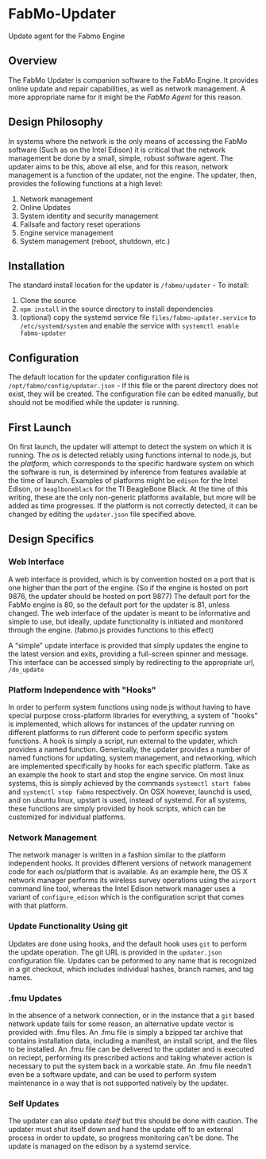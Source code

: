 # FabMo-Updater
Update agent for the Fabmo Engine

## Overview
The FabMo Updater is companion software to the FabMo Engine.  It provides online update and repair capabilities, as well as network management.  A more appropriate name for it might be the _FabMo Agent_ for this reason.  

## Design Philosophy
In systems where the network is the only means of accessing the FabMo software (Such as on the Intel Edison) it is critical that the network management be done by a small, simple, robust software agent.  The updater aims to be this, above all else, and for this reason, network management is a function of the updater, not the engine.  The updater, then, provides the following functions at a high level:

  1. Network management
  2. Online Updates
  3. System identity and security management
  4. Failsafe and factory reset operations
  5. Engine service management
  6. System management (reboot, shutdown, etc.)

## Installation
The standard install location for the updater is `/fabmo/updater` - To install:

 1. Clone the source
 2. `npm install` in the source directory to install dependencies
 3. (optional) copy the systemd service file `files/fabmo-updater.service` to `/etc/systemd/system` and enable the service with `systemctl enable fabmo-updater`

## Configuration
The default location for the updater configuration file is `/opt/fabmo/config/updater.json` - if this file or the parent directory does not exist, they will be created.  The configuration file can be edited manually, but should not be modified while the updater is running.

## First Launch
On first launch, the updater will attempt to detect the system on which it is running.  The _os_ is detected reliably using functions internal to node.js, but the _platform,_ which corresponds to the specific hardware system on which the software is run, is determined by inference from features available at the time of launch.  Examples of platforms might be `edison` for the Intel Edison, or `beaglboneblack` for the TI BeagleBone Black.  At the time of this writing, these are the only non-generic platforms available, but more will be added as time progresses.  If the platform is not correctly detected, it can be changed by editing the `updater.json` file specified above.

## Design Specifics

### Web Interface
A web interface is provided, which is by convention hosted on a port that is one higher than the port of the engine.  (So if the engine is hosted on port 9876, the updater should be hosted on port 9877) The default port for the FabMo engine is 80, so the default port for the updater is 81, unless changed.  The web interface of the updater is meant to be informative and simple to use, but ideally, update functionality is initiated and monitored through the engine.  (fabmo.js provides functions to this effect)

A "simple" update interface is provided that simply updates the engine to the latest version and exits, providing a full-screen spinner and message.  This interface can be accessed simply by redirecting to the appropriate url, `/do_update`

### Platform Independence with "Hooks"
In order to perform system functions using node.js without having to have special purpose cross-platform libraries for everything, a system of "hooks" is implemented, which allows for instances of the updater running on different platforms to run different code to perform specific system functions.  A hook is simply a script, run external to the updater, which provides a named function.  Generically, the updater provides a number of named functions for updating, system management, and networking, which are implemented specifically by hooks for each specific platform.  Take as an example the hook to start and stop the engine service.  On most linux systems, this is simply achieved by the commands `systemctl start fabmo` and `systemctl stop fabmo` respectively.  On OSX however, launchd is used, and on ubuntu linux, upstart is used, instead of systemd.  For all systems, these functions are simply provided by hook scripts, which can be customized for individual platforms.

### Network Management
The network manager is written in a fashion similar to the platform independent hooks.  It provides different versions of network management code for each os/platform that is available.  As an example here, the OS X network manager performs its wireless survey operations using the `airport` command line tool, whereas the Intel Edison network manager uses a variant of `configure_edison` which is the configuration script that comes with that platform.

### Update Functionality Using git
Updates are done using hooks, and the default hook uses `git` to perform the update operation. The git URL is provided in the `updater.json` configuration file.  Updates can be peformed to any name that is recognized in a git checkout, which includes individual hashes, branch names, and tag names.

### .fmu Updates
In the absence of a network connection, or in the instance that a `git` based network update fails for some reason, an alternative update vector is provided with .fmu files.  An .fmu file is simply a bzipped tar archive that contains installation data, including a manifest, an install script, and the files to be installed.  An .fmu file can be delivered to the updater and is executed on reciept, performing its prescribed actions and taking whatever action is necessary to put the system back in a workable state.  An .fmu file needn't even be a software update, and can be used to perform system maintenance in a way that is not supported natively by the updater.

### Self Updates
The updater can also update *itself* but this should be done with caution.  The updater must shut itself down and hand the update off to an external process in order to update, so progress monitoring can't be done.  The update is managed on the edison by a systemd service.
